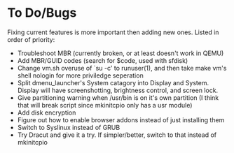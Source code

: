 # To Do/Bugs
Fixing current features is more important then adding new ones. Listed in order of priority:<br>

* Troubleshoot MBR (currently broken, or at least doesn't work in QEMU)
* Add MBR/GUID codes (search for $code, used with sfdisk)
* Change vm.sh overuse of `su -c' to runuser(1), and then take make vm's shell nologin for more priviledge seperation
* Split dmenu_launcher's System catagory into Display and System. Display will have screenshotting, brightness control, and screen lock.
* Give partitioning warning when /usr/bin is on it's own partition (I think that will break script since mkinitcpio only has a usr module)
* Add disk encryption
* Figure out how to enable browser addons instead of just installing them
* Switch to Syslinux instead of GRUB
* Try Dracut and give it a try. If simpler/better, switch to that instead of mkinitcpio
